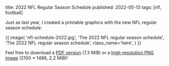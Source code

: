 title: 2022 NFL Regular Season Schedule
published: 2022-05-13
tags: [nfl, football]

Just as last year, I created a printable graphics with the new NFL regular
season schedule:

{{
   image(
       'nfl-schedule-2022.jpg',
       'The 2022 NFL regular season schedule',
       'The 2022 NFL regular season schedule',
       class_name='here',
   )
}}

Feel free to download a [PDF
version](/static/files/nfl-schedule-2022.pdf) (7.3 MiB) or a [high-resolution
PNG image](/static/images/nfl-schedule-2021.full.png) (2100 × 1486, 2.2 MiB)!
